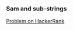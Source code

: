 ### Sam and sub-strings

[Problem on HackerRank](https://www.hackerrank.com/challenges/sam-and-substrings)
